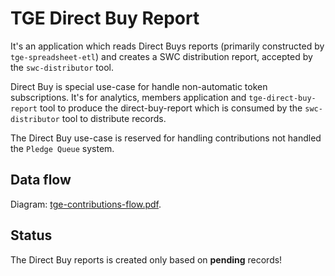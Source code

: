 # TGE Direct Buy Report

It's an application which reads Direct Buys reports (primarily constructed by `tge-spreadsheet-etl`) and creates a SWC distribution report, accepted by the `swc-distributor` tool.


Direct Buy is special use-case for handle non-automatic token subscriptions. It's for analytics, members application and `tge-direct-buy-report` tool to produce the direct-buy-report which is consumed by the `swc-distributor`  tool to distribute records.

The Direct Buy use-case is reserved for handling contributions not handled the `Pledge Queue` system.


## Data flow

Diagram: [tge-contributions-flow.pdf](https://drive.google.com/file/d/1hujmGMOZRm09xLzssf2IJtRufrifVGm0/view).


## Status

The Direct Buy reports is created only based on **pending** records!
